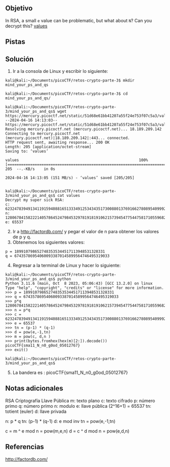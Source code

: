 ## Objetivo
In RSA, a small `e` value can be problematic, but what about `N`? Can you decrypt this? [values](https://mercury.picoctf.net/static/51d68e61bb41207a55f24e753f07c5a3/values)

## Pistas
## Solución
1. Ir a la consola de Linux y escribir lo siguiente:
```
kali@kali:~/Documents/picoCTF/retos-crypto-parte-3$ mkdir mind_your_ps_and_qs

kali@kali:~/Documents/picoCTF/retos-crypto-parte-3$ cd mind_your_ps_and_qs/

kali@kali:~/Documents/picoCTF/retos-crypto-parte-3/mind_your_ps_and_qs$ wget https://mercury.picoctf.net/static/51d68e61bb41207a55f24e753f07c5a3/values
--2024-04-16 14:13:03--  https://mercury.picoctf.net/static/51d68e61bb41207a55f24e753f07c5a3/values
Resolving mercury.picoctf.net (mercury.picoctf.net)... 18.189.209.142
Connecting to mercury.picoctf.net (mercury.picoctf.net)|18.189.209.142|:443... connected.
HTTP request sent, awaiting response... 200 OK
Length: 205 [application/octet-stream]
Saving to: ‘values’

values                                                     100%[=======================================================================================================================================>]     205  --.-KB/s    in 0s      

2024-04-16 14:13:05 (151 MB/s) - ‘values’ saved [205/205]


kali@kali:~/Documents/picoCTF/retos-crypto-parte-3/mind_your_ps_and_qs$ cat values
Decrypt my super sick RSA:
c: 62324783949134119159408816513334912534343517300880137691662780895409992760262021
n: 1280678415822214057864524798453297819181910621573945477544758171055968245116423923
e: 65537
```
2. Ir a http://factordb.com/ y pegar el valor de n para obtener los valores de p y q.
3. Obtenemos los siguientes valores:
```
p = 1899107986527483535344517113948531328331
q = 674357869540600933870145899564746495319033
```
4. Regresar a la terminal de Linux y hacer lo siguiente:
```
kali@kali:~/Documents/picoCTF/retos-crypto-parte-3/mind_your_ps_and_qs$ python
Python 3.11.6 (main, Oct  8 2023, 05:06:43) [GCC 13.2.0] on linux
Type "help", "copyright", "credits" or "license" for more information.
>>> p = 1899107986527483535344517113948531328331
>>> q = 674357869540600933870145899564746495319033
>>> p*q
1280678415822214057864524798453297819181910621573945477544758171055968245116423923
>>> n = p*q
>>> c = 62324783949134119159408816513334912534343517300880137691662780895409992760262021
>>> e = 65537
>>> tn = (p-1) * (q-1)
>>> d = pow(e,-1,tn)
>>> m = pow(c, d,n )
>>> print(bytes.fromhex(hex(m)[2:]).decode())
picoCTF{sma11_N_n0_g0od_05012767}
>>> exit()

kali@kali:~/Documents/picoCTF/retos-crypto-parte-3/mind_your_ps_and_qs$ 

```
5. La bandera es :
picoCTF{sma11_N_n0_g0od_05012767}
## Notas adicionales
RSA
Criptografía Llave Pública
m: texto plano
c: texto cifrado
p: número primo
q: número primo
n: modulo
e: llave pública (2^16+1) = 65537
tn: totient (euler)
d: llave privada

n: p * q
tn: (p-1) * (q-1)
d: e mod inv tn = pow(e,-1,tn)

c = m ^ e mod n = pow(m,e,n)
d = c ^ d mod n  = pow(e,d,n)
## Referencias
http://factordb.com/
